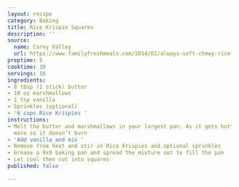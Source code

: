 ```yaml
---
layout: recipe
category: Baking
title: Rice Krispie Squares
description: ''
source:
  name: Corey Valley
  url: https://www.familyfreshmeals.com/2014/01/always-soft-chewy-rice-crispy-treats.html
preptime: 5
cooktime: 10
servings: 16
ingredients:
- 8 tbsp (1 stick) butter
- 10 oz marshmallows
- 1 tsp vanilla
- Sprinkles (optional)
- '6 cups Rice Krispies '
instructions:
- Melt the butter and marshmallows in your largest pan. As it gets hotter stir it
  more so it doesn’t burn
- 'Add vanilla and mix '
- Remove from heat and stir in Rice Krispies and optional sprinkles
- Grease a 9x9 baking pan and spread the mixture out to fill the pan
- Let cool then cut into squares
published: false

---
```

